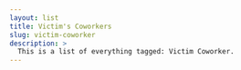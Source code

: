 ```yaml
---
layout: list
title: Victim's Coworkers
slug: victim-coworker
description: >
  This is a list of everything tagged: Victim Coworker.
---
```


